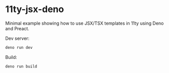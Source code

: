# 11ty-jsx-deno

Minimal example showing how to use JSX/TSX templates in 11ty using Deno and Preact.

Dev server:

```sh
deno run dev
```

Build:

```sh
deno run build
```
